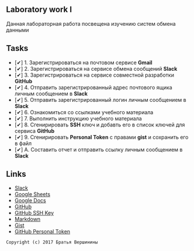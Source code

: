 ## Laboratory work I

Данная лабораторная работа посвещена изучению систем обмена данными

## Tasks

- [✔] 1. Зарегистрироваться на почтовом сервисе **Gmail**
- [✔] 2. Зарегистрироваться на сервисе обмена сообщений **Slack**
- [✔] 3. Зарегистрироваться на сервисе совместной разработки **GitHub**
- [✔] 4. Отправить зарегистрированный адрес почтового ящика личным сообщением в **Slack**
- [✔] 5. Отправить зарегистрированный логин личным сообщением в **Slack**
- [✔] 6. Ознакомиться со ссылками учебного материала
- [✔] 7. Выполнить инструкцию учебного материала
- [✔] 8. Сгенирировать **SSH** ключ и добавть его в список ключей для сервиса **GitHub**
- [✔] 9. Сгенирировать **Personal Token** с правами **gist** и сохранить его в файл
- [✔] A. Составить отчет и отправить ссылку личным сообщением в **Slack**

## Links

- [Slack](https://slack.com)
- [Google Sheets](https://www.google.ru/intl/ru/sheets/about/)
- [Google Docs](https://www.google.ru/intl/ru/docs/about/)
- [GitHub](https://github.com)
- [GitHub SSH Key](https://help.github.com/articles/generating-a-new-ssh-key-and-adding-it-to-the-ssh-agent/)
- [Markdown](https://stackedit.io)
- [Gist](https://gist.github.com)
- [GitHub Personal Token](https://github.com/settings/tokens/new)


```
Copyright (c) 2017 Братья Вершинины
```
